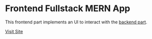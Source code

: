 # Frontend Fullstack MERN App

This frontend part implements an UI to interact with the [backend part](https://github.com/Fernando-Balderas/backend-fullstack-mern).

[Visit Site](https://boring-hermann-6bc9de.netlify.app)